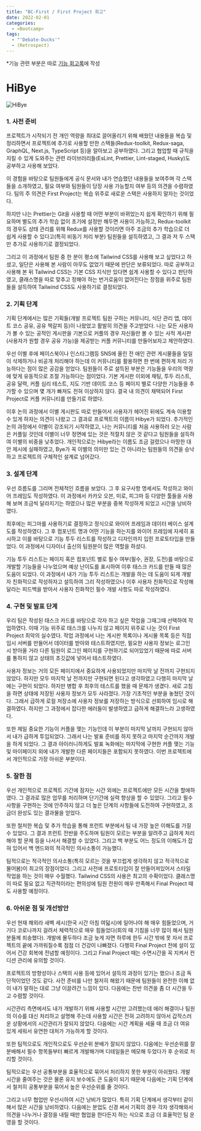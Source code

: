 ```yaml
---
title: "BC-First / First Project 회고"
date: 2022-02-01
categories:
  - <Bootcamp>
tags:
  - "'Debate-Ducks'"
  - (Retrospect)
---
```


\*기능 관련 부분은 따로 [기능 회고록](https://yuchanjeong.github.io/posts/bootcamp/bc-first-2/)에 작성

# HiBye

![HiBye](https://user-images.githubusercontent.com/84524514/152176365-3e3cfeda-615a-4e2f-acc0-1c0e8034b532.jpg)

### 1. 사전 준비

프로젝트가 시작되기 전 개인 역량을 최대로 끌어올리기 위해 배웠던 내용들을 복습 및 정리하면서 프로젝트에 추가로 사용할 만한 스택들(Redux-toolkit, Redux-saga, GraphQL, Next.js, TypeScript 등)을 알아보고 공부하였다. 그리고 협업할 때 규칙을 지킬 수 있게 도와주는 관련 라이브러리들(EsLint, Prettier, Lint-staged, Husky)도 공부하고 사용해 보았다.

이 경험을 바탕으로 팀원들에게 공식 문서와 내가 연습했던 내용들을 보여주며 각 스택들을 소개하였고, 필요 여부와 팀원들이 당장 사용 가능할지 여부 등의 의견을 수렴하였다. 팀의 주 의견은 First Project는 복습 위주로 새로운 스택은 사용하지 말자는 것이었다.

하지만 나는 Prettier는 Git을 사용할 때 어떤 부분이 바뀌었는지 쉽게 확인하기 위해 필요하며 별도의 추가 학습 없이 초기에 설정만 해두면 사용이 가능하고, Redux-toolkit의 경우도 상태 관리를 위해 Redux를 사용할 것이라면 아주 조금의 추가 학습으로 더 쉽게 사용할 수 있다고(특히 비동기 처리 부분) 팀원들을 설득하였고, 그 결과 저 두 스택만 추가로 사용하기로 결정되었다.

그리고 이 과정에서 팀원 중 한 분이 평소에 Tailwind CSS를 사용해 보고 싶었다고 하셨고, 일단은 사용해 본 사람이 아무도 없었기 때문에 판단은 보류되었다. 따로 공부하고 사용해 본 뒤 Tailwind CSS는 기본 CSS 지식만 있다면 쉽게 사용할 수 있다고 판단하였고, 클래스명을 따로 맞추고 정해야 하는 번거로움이 없어진다는 장점을 위주로 팀원들을 설득하여 Tailwind CSS도 사용하기로 결정되었다.

### 2. 기획 단계

기획 단계에서는 많은 기획들(개발 프로젝트 팀원 구하는 커뮤니티, 식단 관리 앱, 데이트 코스 공유, 공유 책갈피 등)이 나왔었고 활발히 의견을 주고받았다. 나는 모든 사용자가 볼 수 있는 공적인 게시판을 기본으로 커플의 경우 자신들만 볼 수 있는 사적 게시판(사용자가 원할 경우 공유 가능)을 제공받는 커플 커뮤니티를 만들어보자고 제안하였다.

우선 이별 후에 페이스북이나 인스타그램등 SNS에 올린 전 애인 관련 게시물들을 일일이 삭제하거나 비공개 처리해야 하는데 이 커뮤니티를 활용하면 한 번에 편하게 처리 가능하다는 점이 많은 공감을 얻었다. 팀원들이 주로 설득된 부분은 기능들을 우리의 역량에 맞게 유동적으로 조절 가능하다는 점이었다. 기본 게시판 이외에 채팅, 투두 리스트, 공유 달력, 커플 심리 테스트, 지도 기반 데이트 코스 등 페이지 별로 다양한 기능들을 추가할 수 있으며 몇 개가 빠져도 전혀 이상하지 않다. 결국 내 의견이 채택되어 First Project로 커플 커뮤니티를 만들기로 하였다.

이후 논의 과정에서 이별 게시판도 따로 만들어서 사용자가 헤어진 뒤에도 계속 이용할 수 있게 하자는 의견이 나왔고 그 결과로 프로젝트의 이름이 Hibye가 되었다. 추가적인 논의 과정에서 이별이 강조되기 시작하였고, 나는 커뮤니티를 처음 사용하러 오는 사람은 커플일 것인데 이별이 너무 정면에 있는 것은 적절치 않은 것 같다고 팀원들을 설득하여 이별의 비중을 낮추었다. 개인적으로는 Hibye라는 이름도 조금 걸렸으나 마땅한 대안 제시에 실패하였고, Bye가 꼭 이별의 의미만 있는 건 아니라는 팀원들의 의견을 승낙하고 프로젝트의 구체적인 설계로 넘어갔다.

### 3. 설계 단계

우선 흐름도를 그리며 전체적인 흐름을 보았다. 그 후 요구사항 명세서도 작성하고 와이어 프레임도 작성하였다. 이 과정에서 카카오 오븐, 미로, 피그마 등 다양한 툴들을 사용해 보며 조금씩 달라지기는 하였으나 많은 부분을 중복 작성하게 되었고 시간을 낭비하였다.

최후에는 피그마를 사용하기로 결정하고 정식으로 와이어 프레임과 데이터 베이스 설계도를 작성하였다. 그 후 컴포넌트 명과 어떤 기능을 하는지를 와이어 프레임에 자세히 표시하고 이를 바탕으로 기능 투두 리스트를 작성하고 디자인까지 입힌 프로토타입을 만들었다. 이 과정에서 디자이너 출신의 팀원분이 많은 역할을 하셨다.

기능 투두 리스트는 페이지 혹은 컴포넌트 별로 필수 여부(필수, 권장, 도전)를 바탕으로 개발할 기능들을 나누었으며 예상 난이도를 표시하여 이후 태스크 카드를 만들 때 많은 도움이 되었다. 이 과정에서 내가 기능 투두 리스트는 개발을 하는 데 도움이 되게 개발자 친화적으로 작성하자고 설득하여 그리 작성하였으나 이후 사용자 친화적으로 작성해달라는 피드백을 받아서 사용자 친화적인 필수 개발 사항도 따로 작성하였다.

### 4. 구현 및 발표 단계

우리 팀은 작성된 태스크 카드를 바탕으로 각자 하고 싶은 작업을 그때그때 선택하여 작업하였다. 이때 기능 위주로 태스크를 나누지 않고 페이지 위주로 나눈 것이 First Project 최악의 실수였다. 작업 과정에서 나는 게시판 목록이나 게시물 목록 등은 직접 임시 서버를 만들어서 데이터를 받아와 테스트하였지만, 필요한 사용자 정보는 로그인 시 받아올 거라 다른 팀원이 로그인 페이지를 구현하기로 되어있었기 때문에 따로 서버를 통하지 않고 상태의 초깃값에 넣어서 테스트하였다.

사용자 정보는 거의 모든 페이지에서 중요하게 사용되었지만 마지막 날 전까지 구현되지 않았다. 하지만 모두 마지막 날 전까지만 구현되면 된다고 생각하였고 다행히 마지막 날에는 구현이 되었다. 하지만 병합 후 최후의 테스트를 했을 때 문제가 생겼다. 새로 고침을 하면 상태에 저장된 사용자 정보가 모두 사라졌다. 가장 기초적인 부분을 놓쳤던 것이다. 그래서 급하게 로컬 저장소에 사용자 정보를 저장하는 방식으로 선회하여 임시로 해결하였다. 하지만 그 과정에서 잡다한 에러들이 발생하였고 급하게 해결하느라 고생하였다.

또한 제일 중요한 기능이 커플을 맺는 기능인데 이 부분이 마지막 날까지 구현되지 않아서 내가 급하게 투입되었다. 그래서 나는 발표 준비를 하지 못하고 마지막 순간까지 개발을 하게 되었다. 그 결과 아이러니하게도 발표 녹화에는 마지막에 구현한 커플 맺는 기능 및 마이페이지 외에 내가 개발한 다른 페이지들은 포함되지 못하였다. 이번 프로젝트에서 개인적으로 가장 아쉬운 부분이다.

### 5. 잘한 점

우선 개인적으로 프로젝트 기간에 잠자는 시간 외에는 프로젝트에만 모든 시간을 할애하였다. 그 결과로 많은 업무를 처리하며 단기간에 실력 향상을 할 수 있었다. 그리고 필수 사항을 구현하는 것에 안주하지 않고 더 높은 단계의 사항들에 도전하여 구현하였고, 조금더 완성도 있는 결과물을 얻었다.

또한 철저한 복습 및 추가 학습을 통해 프런트 부분에서 팀 내 가장 높은 이해도를 가질 수 있었다. 그 결과 프런트 전반을 주도하며 팀원이 모르는 부분을 알려주고 급하게 처리해야 할 문제 등을 나서서 해결할 수 있었다. 그리고 백 부분도 어느 정도의 이해도가 잡혀 있어서 백 앤드와의 적극적인 의사소통이 가능했다.

팀적으로는 적극적인 의사소통(특히 모르는 것을 부끄럽게 생각하지 않고 적극적으로 물어봄)이 최고의 장점이었다. 그리고 사전에 프로토타입이 잘 만들어져있어서 스타일 작업을 하는 것이 매우 수월했다. Tailwind CSS의 사용은 최고의 수확이었다. 클래스명이 따로 필요 없고 직관적이라는 편의성에 팀원 전원이 매우 만족해서 Final Project 때도 사용할 예정이다.

### 6. 아쉬운 점 및 개선방안

우선 현재 해외라 새벽 세시(한국 시간 아침 여덟시)에 일어나야 해 매우 힘들었으며, 거기다 코로나까지 걸려서 체력적으로 매우 힘들었다(회의 때 기침을 너무 많이 해서 팀원분들께 죄송했다). 개발에 몰두하다 조금 늦게 자면 하루에 한두 시간 밖에 못 자서 프로젝트의 끝에 가까워질수록 점점 더 건강이 나빠졌다. 다행히 Final Project 전에 설이 있어서 건강 회복에 전념할 예정이다. 그리고 Final Project 때는 수면시간을 꼭 지켜서 컨디션 관리에 유의할 것이다.

프로젝트의 방향성이나 스택의 사용 등에 있어서 설득의 과정이 있기는 했으나 조금 독단적이었던 것도 같다. 사전 준비를 나만 철저히 해왔기 때문에 팀원들이 완전한 이해 없이 내가 말하는 대로 그냥 이끌려간 느낌이 있다. 다음에는 찬반 의견을 좀 더 시간을 두고 수렴할 것이다.

시간관리 측면에서도 내가 개발하기 위해 사용할 시간만 고려했는데 에러 해결이나 팀원의 이슈를 대신 처리하고 설명해 주는데 사용할 시간은 전혀 고려하지 않아서 갑작스러운 상황에서의 시간관리가 잘되지 않았다. 다음에는 시간 계획을 세울 때 조금 더 여유 있게 세워서 유연한 대처가 가능하게 할 것이다.

또한 팀적으로도 개인적으로도 우선순위 분배가 잘되지 않았다. 다음에는 우선순위를 잘 분배해서 필수 항목들부터 빠르게 개발해가며 디테일들은 메모해 두었다가 후 순위로 처리할 것이다.

팀적으로는 우선 공통부분을 효율적으로 묶어서 처리하지 못한 부분이 아쉬웠다. 개발 시간을 줄여주는 것은 물론 유지 보수에도 큰 도움이 되기 때문에 다음에는 기획 단계에서 철저히 공통부분을 묶어서 높은 우선순위를 줄 것이다.

그리고 너무 협업만 우선시하여 시간 낭비가 많았다. 특히 기획 단계에서 생각부터 같이해서 많은 시간을 낭비하였다. 다음에는 분업도 신경 써서 기획의 경우 각자 생각해와서 의견을 나누거나 결정을 내릴 때만 협업을 한다든지 하는 식으로 조금 더 효율적인 팀 운영을 할 것이다.
